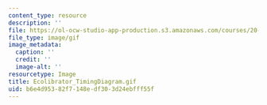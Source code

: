 ```yaml
---
content_type: resource
description: ''
file: https://ol-ocw-studio-app-production.s3.amazonaws.com/courses/20-020-introduction-to-biological-engineering-design-spring-2009/b6e4d95382f7148edf303d24ebfff55f_Ecolibrator_TimingDiagram.gif
file_type: image/gif
image_metadata:
  caption: ''
  credit: ''
  image-alt: ''
resourcetype: Image
title: Ecolibrator_TimingDiagram.gif
uid: b6e4d953-82f7-148e-df30-3d24ebfff55f
---
```

